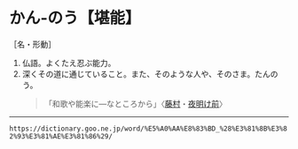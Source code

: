 # かん‐のう【堪能】

［名・形動］

1. 仏語。よくたえ忍ぶ能力。
2. 深くその道に通じていること。また、そのような人や、そのさま。たんのう。
    >「和歌や能楽に―なところから」〈[藤村](https://dictionary.goo.ne.jp/word/person/%E5%B3%B6%E5%B4%8E%E8%97%A4%E6%9D%91/#jn-100660)・[夜明け前](https://dictionary.goo.ne.jp/word/%E5%A4%9C%E6%98%8E%E3%81%91%E5%89%8D/#jn-226025)〉

---
`https://dictionary.goo.ne.jp/word/%E5%A0%AA%E8%83%BD_%28%E3%81%8B%E3%82%93%E3%81%AE%E3%81%86%29/`
